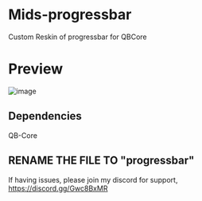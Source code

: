 # Mids-progressbar
Custom Reskin of progressbar for QBCore

# Preview

![image](https://user-images.githubusercontent.com/100185331/186033695-460f51f5-cb34-410d-b717-51f98ba7cd40.png)



## Dependencies

QB-Core

## RENAME THE FILE TO "progressbar"

If having issues, please join my discord for support, https://discord.gg/Gwc8BxMR
